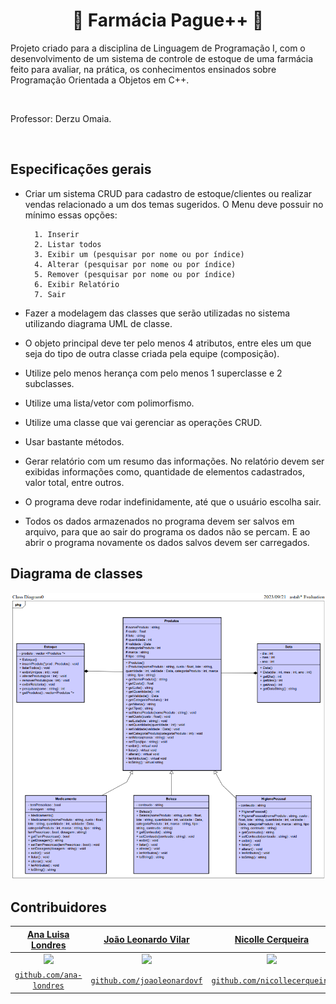 <h1 align="center"> 💊  Farmácia Pague++  💊</h1>

</h1>
Projeto criado para a disciplina de Linguagem de Programação I, com o desenvolvimento de um sistema de controle de estoque de uma farmácia feito para avaliar, na prática, os conhecimentos ensinados sobre Programação Orientada a Objetos em C++.

<p>&nbsp;</p>

Professor: Derzu Omaia.

<p>&nbsp;</p>

## Especificações gerais

- Criar um sistema CRUD para cadastro de estoque/clientes ou realizar vendas relacionado a um dos temas sugeridos. O Menu deve possuir no mínimo essas opções:

        1. Inserir
        2. Listar todos
        3. Exibir um (pesquisar por nome ou por índice)
        4. Alterar (pesquisar por nome ou por índice)
        5. Remover (pesquisar por nome ou por índice)
        6. Exibir Relatório
        7. Sair

-  Fazer a modelagem das classes que serão utilizadas no sistema utilizando diagrama UML de classe.

- O objeto principal deve ter pelo menos 4 atributos, entre eles um que seja do tipo de outra classe criada pela equipe (composição).

- Utilize pelo menos herança com pelo menos 1 superclasse e 2 subclasses.

- Utilize uma lista/vetor com polimorfismo.

-  Utilize uma classe que vai gerenciar as operações CRUD.

- Usar bastante métodos.

- Gerar relatório com um resumo das informações. No relatório devem ser exibidas informações como, quantidade de elementos cadastrados, valor total, entre outros.

- O programa deve rodar indefinidamente, até que o usuário escolha sair.

-  Todos os dados armazenados no programa devem ser salvos em arquivo, para que ao sair do programa os dados não se percam. E ao abrir o programa novamente os dados salvos devem ser carregados.


## Diagrama de classes

![Diagrama](https://github.com/ana-londres/farmacia-CRUD/blob/main/CrudAstahUML.png?raw=true)


## Contribuidores

| <a href="https://www.linkedin.com/in/analondres/" target="_blank">**Ana Luisa Londres**</a> | <a href="https://www.linkedin.com/in/jo%C3%A3o-leonardo-vilar-ferreira-163730291/" target="_blank">**João Leonardo Vilar**</a> | <a href="https://www.linkedin.com/in/nicolle-cerqueira-086578291/" target="_blank">**Nicolle Cerqueira**</a> |
| :---------------------------------------------------------------------------------------: | :-----------------------------------------------------------------------------------------: | :---------------------------------------------------------------------------------------: |
| <img src="https://avatars.githubusercontent.com/u/125302336?v=4" width="200px">          | <img src="https://avatars.githubusercontent.com/u/130939869?v=4" width="200px">          | <img src="https://avatars.githubusercontent.com/u/125302668?v=4" width="200px">          |
| <a href="https://github.com/ana-londres" target="_blank">`github.com/ana-londres`</a>  | <a href="https://github.com/joaoleonardovf" target="_blank">`github.com/joaoleonardovf`</a> | <a href="https://github.com/nicollecerqueira" target="_blank">`github.com/nicollecerqueira`</a> |
